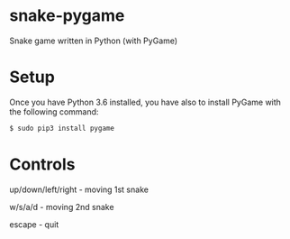 # snake-pygame
Snake game written in Python (with PyGame)

# Setup
Once you have Python 3.6 installed, you have also to install PyGame with the following command:
```sh
$ sudo pip3 install pygame
```

# Controls
up/down/left/right - moving 1st snake

w/s/a/d - moving 2nd snake

escape - quit
